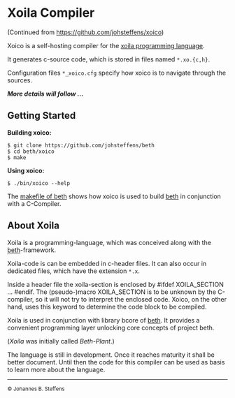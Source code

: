 # Xoila Compiler
(Continued from https://github.com/johsteffens/xoico)

Xoico is a self-hosting compiler for the [xoila programming language](https://github.com/johsteffens/beth#xoila).

It generates c-source code, which is stored in files named `*.xo.{c,h}`.

Configuration files `*_xoico.cfg` specify how xoico is to navigate through the sources.

***More details will follow ...***

## Getting Started

**Building xoico:**

```
$ git clone https://github.com/johsteffens/beth
$ cd beth/xoico
$ make
```

**Using xoico:**

```
$ ./bin/xoico --help
```

The [makefile of beth](https://github.com/johsteffens/beth/blob/master/makefile) shows 
how xoico is used  to build [beth](https://github.com/johsteffens/beth) in conjunction
with a C-Compiler.

## About Xoila

Xoila is a programming-language, which was conceived along with
the [beth](https://github.com/johsteffens/beth)-framework.

Xoila-code is can be embedded in c-header files. 
It can also occur in dedicated files, which have the extension `*.x`.

Inside a header file the xoila-section is enclosed by #ifdef XOILA_SECTION ... #endif.
The (pseudo-)macro XOILA_SECTION is to be unknown by the C-compiler,
so it will not try to interpret the enclosed code.
Xoico, on the other hand, uses this keyword to determine the code block to be compiled.

Xoila is used in conjunction with library bcore of [beth](https://github.com/johsteffens/beth).
It provides a convenient programming layer unlocking core concepts of project beth.

(*Xoila* was initially called *Beth-Plant*.)

The language is still in development. Once it reaches maturity it shall be better document.
Until then the code for this compiler can be used as basis to learn more about the language.

------

<sub>&copy; Johannes B. Steffens</sub>

